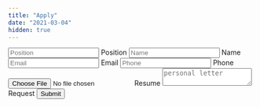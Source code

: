 ```yaml
---
title: "Apply"
date: "2021-03-04"
hidden: true
---
```

<!--more-->
<form action="https://inbound.binotype.com/message/eyJhbGciOiJIUzI1NiIsInR5cCI6IkpXVCJ9.eyJpc3MiOiJiaW5vdHlwZSIsImlhdCI6MTYxNDg5MzY4NCwidGl0bGUiOiJJbmNvbWluZyBBcHBsaWNhdGlvbiIsInJldHVybiI6eyJzdWNjZXNzIjoiaHR0cHM6Ly9jb2duZWNvLmNvbS9jYXJlZXIvdGhhbmtzIiwiZmFpbHVyZSI6Imh0dHBzOi8vY29nbmVjby5jb20vY2FyZWVyL2ZhaWxlZCJ9LCJzbGFjayI6eyJzZWNyZXQiOiJENWtKWGtON1A5MERBaEhTMEdMaHU5QlUzMEpHcjZrLWdxWFhza2hybGJZTG1VUHlaekJPcUdSSG1CRlhKRlZvSzB3MkUwMjNBNmRwZE80IiwiY2hhbm5lbCI6IkMwMVE4RUFISFFCIn19.o8ZmHfuDocJ9pPV64z7L0Yv2tx9HwRj1qOmKhOAxPXU" method="POST" enctype="multipart/form-data">
  <input type="text" name="position" placeholder="Position">
	<label for="position">Position</label>
  <input type="text" name="name" placeholder="Name">
	<label for="name">Name</label>
  <input type="email" name="email" placeholder="Email">
	<label for="email">Email</label>
  <input type="phone" name="phone" placeholder="Phone">
	<label for="phone">Phone</label>
  <input type="file" name="resume" placeholder="Resume">
	<label for="resume">Resume</label>
  <textarea name="motivation" placeholder="personal letter"></textarea>
	<label for="motivation">Request</label>
  <input type="submit" value="Submit">
</form>
